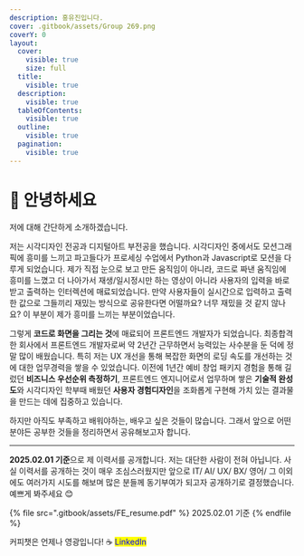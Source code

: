 ```yaml
---
description: 홍유진입니다.
cover: .gitbook/assets/Group 269.png
coverY: 0
layout:
  cover:
    visible: true
    size: full
  title:
    visible: true
  description:
    visible: true
  tableOfContents:
    visible: true
  outline:
    visible: true
  pagination:
    visible: true
---
```


# 👋 안녕하세요

저에 대해 간단하게 소개하겠습니다.

저는 시각디자인 전공과 디지털아트 부전공을 했습니다. 시각디자인 중에서도 모션그래픽에 흥미를 느끼고 파고들다가 프로세싱 수업에서 Python과 Javascript로 모션을 다루게 되었습니다. 제가 직접 눈으로 보고 만든 움직임이 아니라, 코드로 짜낸 움직임에 흥미를 느꼈고 더 나아가서 재생/일시정시만 하는 영상이 아니라 사용자의 입력을 바로 받고 출력하는 인터렉션에 매료되었습니다. 만약 사용자들이 실시간으로 입력하고 출력한 값으로 그들끼리 재밌는 방식으로 공유한다면 어떨까요? 너무 재밌을 것 같지 않나요? 이 부분이 제가 흥미를 느끼는 부분이었습니다.

그렇게 **코드로 화면을 그리는 것**에 매료되어 프론트엔드 개발자가 되었습니다. 최종합격한 회사에서 프론트엔드 개발자로써 약 2년간 근무하면서 능력있는 사수분을 둔 덕에 정말 많이 배웠습니다. 특히 저는 UX 개선을 통해 복잡한 화면의 로딩 속도를 개선하는 것에 대한 업무경력을 쌓을 수 있었습니다. 이전에 1년간 예비 창업 패키지 경험을 통해 길렀던 **비즈니스 우선순위 측정하기**, 프론트엔드 엔지니어로서 업무하며 쌓은 **기술적 완성도**와 시각디자인 학부때 배웠던 **사용자 경험디자인**을 조화롭게 구현해 가치 있는 결과물을 만드는 데에 집중하고 있습니다.

하지만 아직도 부족하고 배워야하는, 배우고 싶은 것들이 많습니다. 그래서 앞으로 어떤 분야든 공부한 것들을 정리하면서 공유해보고자 합니다.&#x20;

***

**2025.02.01 기준**으로 제 이력서를 공개합니다. 저는 대단한 사람이 전혀 아닙니다. 사실 이력서를 공개하는 것이 매우 조심스러웠지만 앞으로 IT/ AI/ UX/ BX/ 영어/ 그 이외에도 여러가지 시도를 해보며 많은 분들께 동기부여가 되고자 공개하기로 결정했습니다. 예쁘게 봐주세요 😊

{% file src=".gitbook/assets/FE_resume.pdf" %}
2025.02.01 기준
{% endfile %}



커피챗은 언제나 영광입니다! ☕️ <mark style="color:blue;">LinkedIn</mark>
